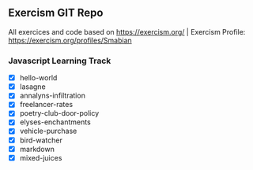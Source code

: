 ## Exercism GIT Repo
All exercices and code based on https://exercism.org/ | Exercism Profile: https://exercism.org/profiles/Smabian 

### Javascript Learning Track

- [x] hello-world
- [x] lasagne
- [x] annalyns-infiltration
- [x] freelancer-rates
- [x] poetry-club-door-policy
- [x] elyses-enchantments
- [x] vehicle-purchase
- [x] bird-watcher
- [x] markdown
- [x] mixed-juices